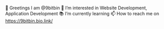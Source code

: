👋 Greetings I am @9bitbin
🧠 I’m interested in Website Development, Application Development 
📚 I’m currently learning 
📫 How to reach me on https://9bitbin.bio.link/
<!---
9bitbin/9bitbin is a ✨ special ✨ repository because its `README.md` (this file) appears on your GitHub profile.
You can click the Preview link to take a look at your changes.
--->
